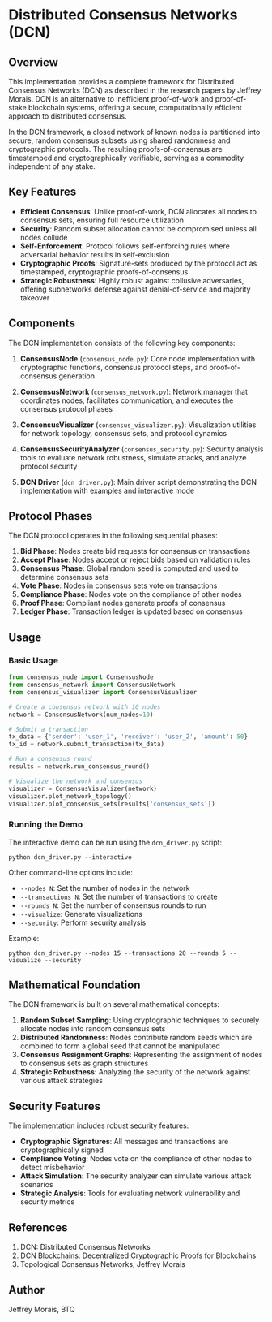 # Distributed Consensus Networks (DCN)

## Overview

This implementation provides a complete framework for Distributed Consensus Networks (DCN) as described in the research papers by Jeffrey Morais. DCN is an alternative to inefficient proof-of-work and proof-of-stake blockchain systems, offering a secure, computationally efficient approach to distributed consensus.

In the DCN framework, a closed network of known nodes is partitioned into secure, random consensus subsets using shared randomness and cryptographic protocols. The resulting proofs-of-consensus are timestamped and cryptographically verifiable, serving as a commodity independent of any stake.

## Key Features

- **Efficient Consensus**: Unlike proof-of-work, DCN allocates all nodes to consensus sets, ensuring full resource utilization
- **Security**: Random subset allocation cannot be compromised unless all nodes collude
- **Self-Enforcement**: Protocol follows self-enforcing rules where adversarial behavior results in self-exclusion
- **Cryptographic Proofs**: Signature-sets produced by the protocol act as timestamped, cryptographic proofs-of-consensus
- **Strategic Robustness**: Highly robust against collusive adversaries, offering subnetworks defense against denial-of-service and majority takeover

## Components

The DCN implementation consists of the following key components:

1. **ConsensusNode** (`consensus_node.py`): Core node implementation with cryptographic functions, consensus protocol steps, and proof-of-consensus generation

2. **ConsensusNetwork** (`consensus_network.py`): Network manager that coordinates nodes, facilitates communication, and executes the consensus protocol phases

3. **ConsensusVisualizer** (`consensus_visualizer.py`): Visualization utilities for network topology, consensus sets, and protocol dynamics

4. **ConsensusSecurityAnalyzer** (`consensus_security.py`): Security analysis tools to evaluate network robustness, simulate attacks, and analyze protocol security

5. **DCN Driver** (`dcn_driver.py`): Main driver script demonstrating the DCN implementation with examples and interactive mode

## Protocol Phases

The DCN protocol operates in the following sequential phases:

1. **Bid Phase**: Nodes create bid requests for consensus on transactions
2. **Accept Phase**: Nodes accept or reject bids based on validation rules
3. **Consensus Phase**: Global random seed is computed and used to determine consensus sets
4. **Vote Phase**: Nodes in consensus sets vote on transactions
5. **Compliance Phase**: Nodes vote on the compliance of other nodes
6. **Proof Phase**: Compliant nodes generate proofs of consensus
7. **Ledger Phase**: Transaction ledger is updated based on consensus

## Usage

### Basic Usage

```python
from consensus_node import ConsensusNode
from consensus_network import ConsensusNetwork
from consensus_visualizer import ConsensusVisualizer

# Create a consensus network with 10 nodes
network = ConsensusNetwork(num_nodes=10)

# Submit a transaction
tx_data = {'sender': 'user_1', 'receiver': 'user_2', 'amount': 50}
tx_id = network.submit_transaction(tx_data)

# Run a consensus round
results = network.run_consensus_round()

# Visualize the network and consensus
visualizer = ConsensusVisualizer(network)
visualizer.plot_network_topology()
visualizer.plot_consensus_sets(results['consensus_sets'])
```

### Running the Demo

The interactive demo can be run using the `dcn_driver.py` script:

```
python dcn_driver.py --interactive
```

Other command-line options include:

- `--nodes N`: Set the number of nodes in the network
- `--transactions N`: Set the number of transactions to create
- `--rounds N`: Set the number of consensus rounds to run
- `--visualize`: Generate visualizations
- `--security`: Perform security analysis

Example:

```
python dcn_driver.py --nodes 15 --transactions 20 --rounds 5 --visualize --security
```

## Mathematical Foundation

The DCN framework is built on several mathematical concepts:

1. **Random Subset Sampling**: Using cryptographic techniques to securely allocate nodes into random consensus sets
2. **Distributed Randomness**: Nodes contribute random seeds which are combined to form a global seed that cannot be manipulated
3. **Consensus Assignment Graphs**: Representing the assignment of nodes to consensus sets as graph structures
4. **Strategic Robustness**: Analyzing the security of the network against various attack strategies

## Security Features

The implementation includes robust security features:

- **Cryptographic Signatures**: All messages and transactions are cryptographically signed
- **Compliance Voting**: Nodes vote on the compliance of other nodes to detect misbehavior
- **Attack Simulation**: The security analyzer can simulate various attack scenarios
- **Strategic Analysis**: Tools for evaluating network vulnerability and security metrics

## References

1. DCN: Distributed Consensus Networks
2. DCN Blockchains: Decentralized Cryptographic Proofs for Blockchains
3. Topological Consensus Networks, Jeffrey Morais

## Author

Jeffrey Morais, BTQ
